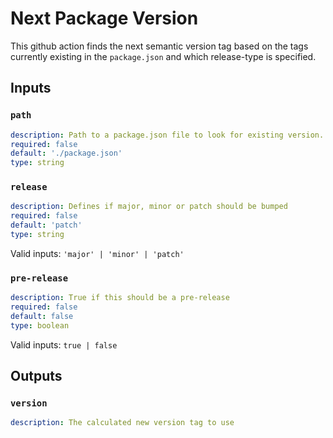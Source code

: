 # Next Package Version

This github action finds the next semantic version tag based on the tags currently existing in the `package.json` and which release-type is specified.

## Inputs

### `path`

```yml
description: Path to a package.json file to look for existing version. It needs to have a valid { "version" : "x.y.z" } field
required: false
default: './package.json'
type: string
```


### `release`

```yml
description: Defines if major, minor or patch should be bumped
required: false
default: 'patch'
type: string
```
Valid inputs: `'major' | 'minor' | 'patch'`

### `pre-release`

```yml
description: True if this should be a pre-release
required: false
default: false
type: boolean
```
Valid inputs: `true | false`

## Outputs

### `version`

```yml
description: The calculated new version tag to use
```
